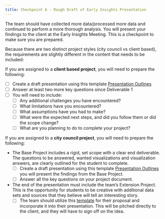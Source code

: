 ```yaml
---
title: Checkpoint A - Rough Draft of Early Insights Presentation
---
```


The team should have collected more data/processed more data and continued to perform a more thorough analysis. You will present your findings to the client at the Early Insights Meeting. 
This is a checkpoint to make sure you are prepared. 

Because there are two distinct project styles (city council vs client based), the requirements are slightly different in the content that needs to be included:

If you are assigned to a **client based project**, you will need to prepare the following:
- [ ] Create a draft presentation using this template [Presentation Outlines](https://docs.google.com/document/d/1MpOHudOloqKpt5S81rGyYuurps9CeDJ7XlUi000L1cM/edit?usp=sharing)
- [ ] Answer at least two more key questions since Deliverable 1
- [ ] You will need to include:
    - [ ] Any additional challenges you have encountered?
    - [ ] What limitations have you encountered? 
    - [ ] What assumptions have you had to make?
    - [ ] What were the expected next steps, and did you follow them or did the scope change? 
    - [ ] What are you planning to do to complete your project?

If you are assigned to a **city council project**, you will need to prepare the following:
- The Base Project includes a rigid, set scope with a clear end deliverable. The questions to be answered, wanted visualizations and visualization answers, are clearly outlined for the student to complete. 
    - [ ] Create a draft presentation using this template [Presentation Outlines](https://docs.google.com/document/d/1MpOHudOloqKpt5S81rGyYuurps9CeDJ7XlUi000L1cM/edit?usp=sharing) you will present the findings from the Base Project.
    - [ ] Answer all the key questions on your project document.
- The end of the presentation must include the team’s Extension Project. This is the opportunity for students to be creative with additional data sets and sources that they believe will tell an interesting story. 
    - [ ] The team should utilize this [template](https://docs.google.com/document/d/1EFkQJpOBXHbsJj7LdFNFHaMBzaAt69HARnmcam-slpU/edit?usp=sharing) for their proposal and incorporate it into their presentation. This will be pitched directly to the client, and they will have to sign off on the idea. 